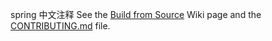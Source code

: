 spring 中文注释
See the [Build from Source](https://github.com/spring-projects/spring-framework/wiki/Build-from-Source) Wiki page and the [CONTRIBUTING.md](CONTRIBUTING.md) file.
